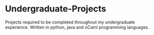 # Undergraduate-Projects
Projects required to be completed throughout my undergraduate experience. Written in python, java and oCaml programming languages.
